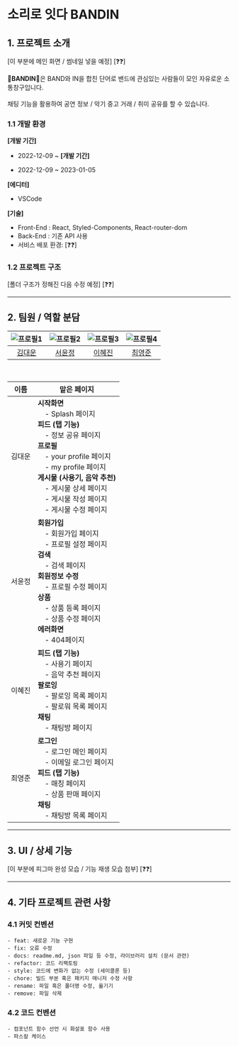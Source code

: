 # 소리로 잇다 BANDIN

## 1. 프로젝트 소개
[이 부분에 메인 화면 / 썸네일 넣을 예정] [❓❓] </br>

🎻**BANDIN**🥁은 BAND와 IN을 합친 단어로 밴드에 관심있는 사람들이 모인 자유로운 소통창구입니다.</br></br>
채팅 기능을 활용하여 공연 정보 / 악기 중고 거래 / 취미 공유를 할 수 있습니다.

### 1.1 개발 환경
**[개발 기간]**</br>
- 2022-12-09 ~ 
**[개발 기간]**

- 2022-12-09 ~ 2023-01-05

**[에디터]**
- VSCode

**[기술]**
- Front-End : React, Styled-Components, React-router-dom
- Back-End : 기존 API 사용
- 서비스 배포 환경: [❓❓]


### 1.2 프로젝트 구조
[폴더 구조가 정해진 다음 수정 예정] [❓❓]

---

## 2. 팀원 / 역할 분담

| ![프로필1] | ![프로필2] | ![프로필3] | ![프로필4] |
| :--------: | :--------: | :------: | :-----: |
| [김대운] | [서윤정] | [이혜진] | [최영준] |


</br>

| 이름         | 맡은 페이지 |
| ------------ | ------------- |
| 김대운 | **시작화면**</br> - Splash 페이지</br>**피드 (탭 기능)**</br> - 정보 공유 페이지</br>**프로필**</br> - your profile 페이지</br> - my profile 페이지</br>**게시물 (사용기, 음악 추천)**</br> - 게시물 상세 페이지</br> - 게시물 작성 페이지</br> - 게시물 수정 페이지  |
| 서윤정 | **회원가입**</br> - 회원가입 페이지</br> - 프로필 설정 페이지</br>**검색**</br> - 검색 페이지</br>**회원정보 수정**</br> - 프로필 수정 페이지</br>**상품**</br> - 상품 등록 페이지</br> - 상품 수정 페이지</br>**에러화면**</br> - 404페이지 |
| 이혜진 | **피드 (탭 기능)**</br> - 사용기 페이지</br> - 음악 추천 페이지</br>**팔로잉**</br> - 팔로잉 목록 페이지</br> - 팔로워 목록 페이지</br>**채팅**</br> - 채팅방 페이지  |
| 최영준 | **로그인**</br> - 로그인 메인 페이지</br> - 이메일 로그인 페이지</br>**피드 (탭 기능)**</br> - 매칭 페이지</br> - 상품 판매 페이지</br>**채팅**</br> - 채팅방 목록 페이지  |

---

## 3. UI / 상세 기능
[이 부분에 피그마 완성 모습 / 기능 재생 모습 첨부] [❓❓]

---

## 4. 기타 프로젝트 관련 사항

### 4.1 커밋 컨벤션

```
- feat: 새로운 기능 구현
- fix: 오류 수정
- docs: readme.md, json 파일 등 수정, 라이브러리 설치 (문서 관련)
- refactor: 코드 리팩토링
- style: 코드에 변화가 없는 수정 (세미콜론 등)
- chore: 빌드 부분 혹은 패키지 매니저 수정 사항
- rename: 파일 혹은 폴더명 수정, 옮기기
- remove: 파일 삭제
```

### 4.2 코드 컨벤션

```
- 컴포넌트 함수 선언 시 화살표 함수 사용
- 파스칼 케이스
```
<!-- Stack Icon Refernces -->
[프로필1]: https://avatars.githubusercontent.com/u/107315656?v=4
[프로필2]: https://avatars.githubusercontent.com/u/100075245?v=4
[프로필3]: https://avatars.githubusercontent.com/u/104756433?v=4
[프로필4]: https://avatars.githubusercontent.com/u/112460280?v=4
[김대운]: https://github.com/Ocknyer
[서윤정]: https://github.com/annasyun
[이혜진]: https://github.com/hyelight
[최영준]: https://github.com/youngjun0427
